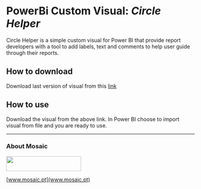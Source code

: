 # PowerBi Custom Visual: *Circle Helper*

Circle Helper is a simple custom visual for Power BI that provide report developers with a tool to add labels, text and comments to help user guide through their reports.

## How to download
Download last version of visual from this [link](https://github.com/pmags/circle_helper/releases/tag/v1.0.0)

## How to use
Download the visual from the above link. In Power BI choose to import visual from file and you are ready to use.

---
### About Mosaic

<img src="https://www.mosaic.pt/images/Logo%20Cor%20Final%20Mosaic.png" width="200" height="40" />

[www.mosaic.pt](www.mosaic.pt)
